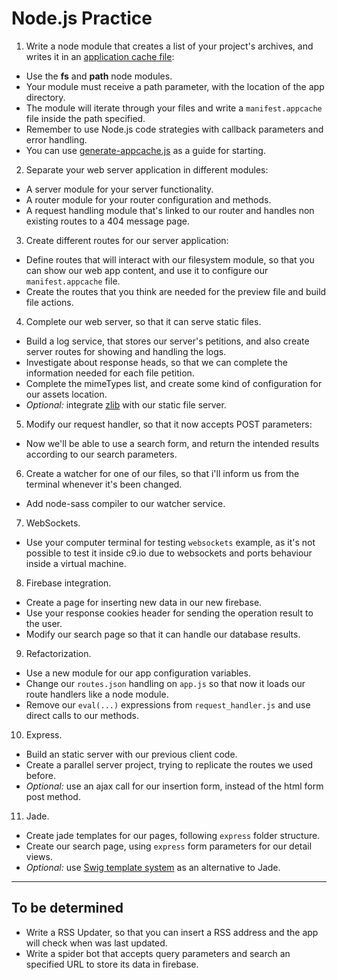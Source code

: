 # Node.js Practice

1. Write a node module that creates a list of your project's archives, and writes it in an [application cache file](http://www.html5rocks.com/es/tutorials/appcache/beginner/):
 * Use the __fs__ and __path__ node modules.
 * Your module must receive a path parameter, with the location of the app directory.
 * The module will iterate through your files and write a `manifest.appcache` file inside the path specified.
 * Remember to use Node.js code strategies with callback parameters and error handling.
 * You can use [generate-appcache.js](practice/generate-appcache.js) as a guide for starting.
2. Separate your web server application in different modules:
 * A server module for your server functionality.
 * A router module for your router configuration and methods.
 * A request handling module that's linked to our router and handles non existing routes to a 404 message page.
3. Create different routes for our server application:
 * Define routes that will interact with our filesystem module, so that you can show our web app content, and use it to configure our `manifest.appcache` file.
 * Create the routes that you think are needed for the preview file and build file actions.
4. Complete our web server, so that it can serve static files.
 * Build a log service, that stores our server's petitions, and also create server routes for showing and handling the logs.
 * Investigate about response heads, so that we can complete the information needed for each file petition.
 * Complete the mimeTypes list, and create some kind of configuration for our assets location.
 * _Optional:_ integrate [zlib](https://nodejs.org/api/zlib.html) with our static file server.
5. Modify our request handler, so that it now accepts POST parameters:
 * Now we'll be able to use a search form, and return the intended results according to our search parameters.
6. Create a watcher for one of our files, so that i'll inform us from the terminal whenever it's been changed.
 * Add node-sass compiler to our watcher service.
7. WebSockets.
 * Use your computer terminal for testing `websockets` example, as it's not possible to test it inside c9.io due to websockets and ports behaviour inside a virtual machine.
8. Firebase integration.
 * Create a page for inserting new data in our new firebase.
 * Use your response cookies header for sending the operation result to the user.
 * Modify our search page so that it can handle our database results.
9. Refactorization.
 * Use a new module for our app configuration variables.
 * Change our `routes.json` handling on `app.js` so that now it loads our route handlers like a node module.
 * Remove our `eval(...)` expressions from `request_handler.js` and use direct calls to our methods.
10. Express.
 * Build an static server with our previous client code.
 * Create a parallel server project, trying to replicate the routes we used before.
 * _Optional:_ use an ajax call for our insertion form, instead of the html form post method.
11. Jade.
 * Create jade templates for our pages, following `express` folder structure.
 * Create our search page, using `express` form parameters for our detail views.
 * _Optional:_ use [Swig template system](http://paularmstrong.github.io/swig/docs/#express) as an alternative to Jade.

---

## To be determined

* Write a RSS Updater, so that you can insert a RSS address and the app will check when was last updated.
* Write a spider bot that accepts query parameters and search an specified URL to store its data in firebase.
